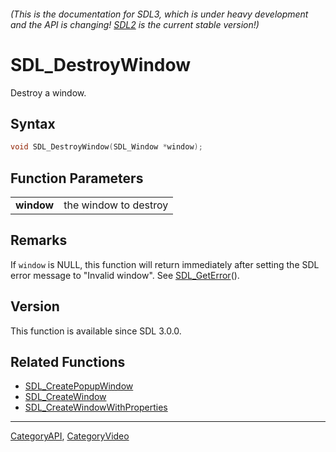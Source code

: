 ###### (This is the documentation for SDL3, which is under heavy development and the API is changing! [SDL2](https://wiki.libsdl.org/SDL2/) is the current stable version!)
# SDL_DestroyWindow

Destroy a window.

## Syntax

```c
void SDL_DestroyWindow(SDL_Window *window);

```

## Function Parameters

|                |                       |
| -------------- | --------------------- |
| **window**     | the window to destroy |

## Remarks

If `window` is NULL, this function will return immediately after setting
the SDL error message to "Invalid window". See
[SDL_GetError](SDL_GetError)().

## Version

This function is available since SDL 3.0.0.

## Related Functions

* [SDL_CreatePopupWindow](SDL_CreatePopupWindow)
* [SDL_CreateWindow](SDL_CreateWindow)
* [SDL_CreateWindowWithProperties](SDL_CreateWindowWithProperties)

----
[CategoryAPI](CategoryAPI), [CategoryVideo](CategoryVideo)


